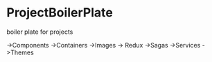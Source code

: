 # ProjectBoilerPlate
boiler plate for projects


->Components
->Containers
->Images
-> Redux
->Sagas
->Services
->Themes
